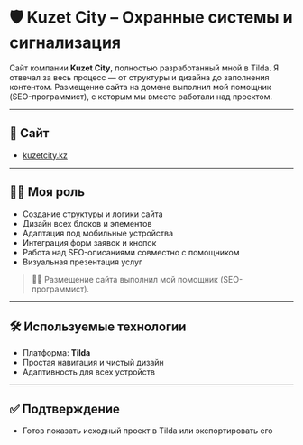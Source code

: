 # 🛡 Kuzet City – Охранные системы и сигнализация

Сайт компании **Kuzet City**, полностью разработанный мной в Tilda. Я отвечал за весь процесс — от структуры и дизайна до заполнения контентом. Размещение сайта на домене выполнил мой помощник (SEO-программист), с которым мы вместе работали над проектом.

---

## 🔗 Сайт

- [kuzetcity.kz](https://kuzetcity.kz)

---

## 👨‍💻 Моя роль

- Создание структуры и логики сайта
- Дизайн всех блоков и элементов
- Адаптация под мобильные устройства
- Интеграция форм заявок и кнопок
- Работа над SEO-описаниями совместно с помощником
- Визуальная презентация услуг

> 🧑‍💼 Размещение сайта выполнил мой помощник (SEO-программист).

---

## 🛠 Используемые технологии

- Платформа: **Tilda**
- Простая навигация и чистый дизайн
- Адаптивность для всех устройств

---

## ✅ Подтверждение

- Готов показать исходный проект в Tilda или экспортировать его
